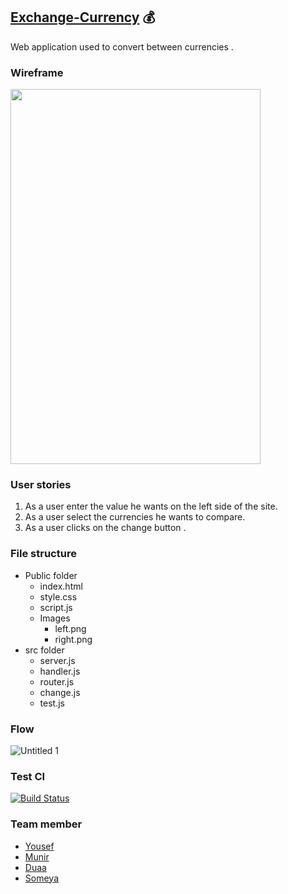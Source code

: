 ## [Exchange-Currency](https://exchangecurrency1.herokuapp.com) 💰
 Web application used to convert between currencies .
 
 ### Wireframe
 <img src='https://user-images.githubusercontent.com/36266244/61277574-213ed680-a7bb-11e9-805f-a9e87f44723c.jpg' width="400" height ="600">

### User stories
1. As a user enter the value he wants on the left side of the site.
2. As a user select the currencies he wants to compare.
3. As a user clicks on the change button .
 
 
 ### File structure
 - Public folder
   - index.html
   - style.css
   - script.js
   - Images
      - left.png
      - right.png
 - src folder
   - server.js
   - handler.js
   - router.js
   - change.js
   - test.js
 ### Flow
 ![Untitled 1](https://user-images.githubusercontent.com/45401690/61289807-e8126080-a7d2-11e9-9055-42efd4d0a613.png)
 
 ### Test CI
 [![Build Status](https://travis-ci.org/fack2/Exchange-Currency.svg?branch=master)](https://travis-ci.org/fack2/Exchange-Currency)

   
 ### Team member
  - [Yousef](https://github.com/YousefQwasmeh)
  - [Munir](https://github.com/Muniralsharif)
  - [Duaa](https://github.com/DuaaH)
  - [Someya](https://github.com/someyaaltous)

